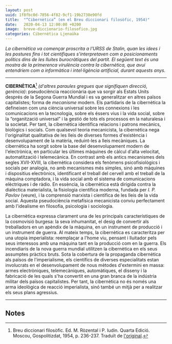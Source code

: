 ```yaml
---
layout: post
uuid: 1f8fbc0d-7856-4f82-9cf1-19b2738e90fd
title:  "“Cibernètica” (en el Breu diccionari filosòfic, 1954)"
date:   2020-04-13 12:00:00 +0200
image:  breve-diccionario-filosofico.jpg
categories: Cibernètica Ljenaüka
---
```


_La cibernètica va començar proscrita a l'URSS de Stalin, quan les idees i les postures fins i tot científiques s'interpretaven com a posicionaments polítics dins de les lluites burocràtiques del partit. El següent text és una mostra de la primerenca virulència contra la cibernètica, que avui entendríem com a informàtica i intel·ligència artificial, durant aquests anys._

<hr class="wp-block-separator is-style-wide">

**CIBERNÈTICA**[^1] _(d'altres paraules gregues que signifiquen direcció, gerència)_: pseudociència reaccionària que va sorgir als Estats Units després de la Segona Guerra Mundial i es va generalitzar en altres països capitalistes; forma de _mecanisme_ modern. Els partidaris de la cibernètica la defineixen com una ciència universal sobre les connexions i les comunicacions en la tecnologia, sobre els éssers vius i la vida social, sobre la “organització universal” i la gestió de tots els processos en la naturalesa i la societat. Per tant, la cibernètica identifica relacions i patrons mecànics, biològics i socials. Com qualsevol teoria mecanicista, la cibernètica nega l'originalitat qualitativa de les lleis de diverses formes d'existència i desenvolupament de la matèria, reduint-les a lleis mecàniques. La cibernètica ha sorgit sobre la base del desenvolupament modern de l'electrònica, en particular les últimes màquines de càlcul d'alta velocitat, automatització i telemecànica. En contrast amb els antics mecanismes dels segles XVII-XVIII, la cibernètica considera els fenòmens psicofisiològics i socials per analogia, no amb mecanismes més simples, sinó amb màquines i dispositius electrònics, identificant el treball del cervell amb el treball de la màquina comptadora, i la vida social amb el sistema de comunicacions elèctriques i de ràdio. En essència, la cibernètica està dirigida contra la dialèctica materialista, la fisiologia científica moderna, fundada per _I. P. Pavlov_ (veure), i la comprensió marxista i científica de les lleis de la vida social. Aquesta pseudociència metafísica mecanicista conviu perfectament amb l'idealisme en filosofia, psicologia i sociologia.

La cibernètica expressa clarament una de les principals característiques de la cosmovisió burgesa: la seva inhumanitat, el desig de convertir als treballadors en un apèndix de la màquina, en un instrument de producció i un instrument de guerra. Al mateix temps, la cibernètica es caracteritza per una utopia imperialista: reemplaçar a l'home viu, pensant i lluitador pels seus interessos amb una màquina tant en la producció com en la guerra. Els incendiaris de la nova guerra mundial utilitzen la cibernètica en els seus assumptes pràctics bruts. Sota la cobertura de la propaganda cibernètica als països de l'imperialisme, els científics de diverses especialitats estan involucrats en el desenvolupament de nous mètodes d'extermini en massa: armes electròniques, telemecàniques, automàtiques, el disseny i la fabricació de les quals s'ha convertit en una gran branca de la indústria militar dels països capitalistes. Per tant, la cibernètica no és només una arma ideològica de reacció imperialista, sinó també un mitjà per a realitzar els seus plans agressius.

<hr class="wp-block-separator is-style-wide">

## Notes

[^1]: Breu diccionari filosòfic. Ed. M. Ròzental i P. Iudin. Quarta Edició. Moscou, Gospolitizdat, 1954, p. 236-237. Traduït de <a href="http://ponjatija.ru/node/1485">l'original</a>.
